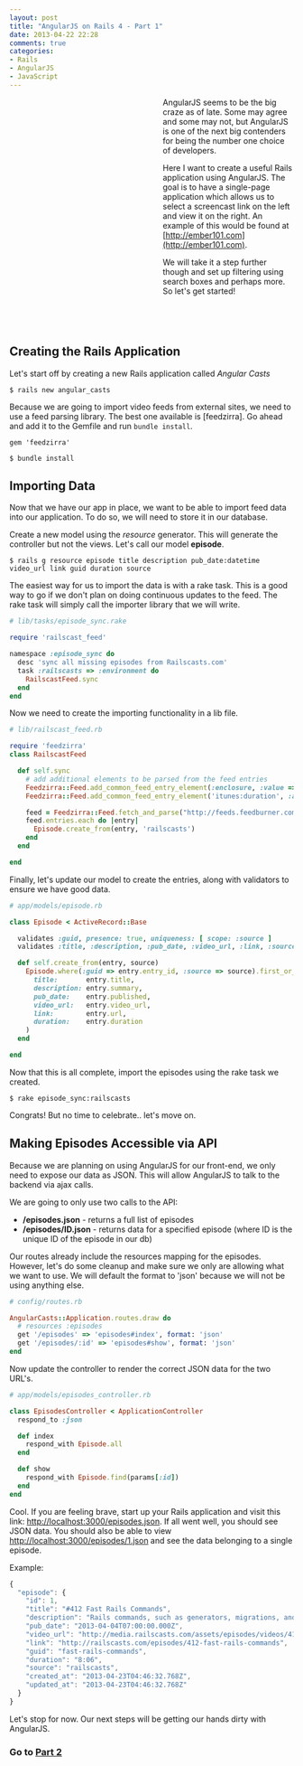 ```yaml
---
layout: post
title: "AngularJS on Rails 4 - Part 1"
date: 2013-04-22 22:28
comments: true
categories: 
- Rails
- AngularJS
- JavaScript
---
```

<div style="width: 242px;
      height: 388px;
      margin: 10px 30px 10px 0;
      float: left;
      background: transparent url(http://farm8.staticflickr.com/7225/7399778412_0de724ac40_z.jpg) -60px -80px no-repeat;">
</div>

AngularJS seems to be the big craze as of late. Some may agree and some may not, but AngularJS is one of the next big contenders for being the number one choice of developers.

Here I want to create a useful Rails application using AngularJS. The goal is to have a single-page application which allows us to select a screencast link on the left and view it on the right. An example of this would be found at [http://ember101.com](http://ember101.com).

We will take it a step further though and set up filtering using search boxes and perhaps more. So let's get started!

<div style="clear: both;"></div>

## Creating the Rails Application

Let's start off by creating a new Rails application called *Angular Casts*

    $ rails new angular_casts

Because we are going to import video feeds from external sites, we need to use a feed parsing library. The best one available is [feedzirra]. Go ahead and add it to the Gemfile and run `bundle install`.

    gem 'feedzirra'

    $ bundle install

## Importing Data

Now that we have our app in place, we want to be able to import feed data into our application. To do so, we will need to store it in our database.

Create a new model using the *resource* generator. This will generate the controller but not the views. Let's call our model **episode**.

    $ rails g resource episode title description pub_date:datetime video_url link guid duration source

The easiest way for us to import the data is with a rake task. This is a good way to go if we don't plan on doing continuous updates to the feed. The rake task will simply call the importer library that we will write.

```ruby
# lib/tasks/episode_sync.rake

require 'railscast_feed'

namespace :episode_sync do
  desc 'sync all missing episodes from Railscasts.com'
  task :railscasts => :environment do
    RailscastFeed.sync
  end
end
```

Now we need to create the importing functionality in a lib file.

```ruby
# lib/railscast_feed.rb

require 'feedzirra'
class RailscastFeed

  def self.sync
    # add additional elements to be parsed from the feed entries
    Feedzirra::Feed.add_common_feed_entry_element(:enclosure, :value => :url, :as => :video_url)
    Feedzirra::Feed.add_common_feed_entry_element('itunes:duration', :as => :duration)

    feed = Feedzirra::Feed.fetch_and_parse("http://feeds.feedburner.com/railscasts")
    feed.entries.each do |entry|
      Episode.create_from(entry, 'railscasts')
    end
  end

end
```

Finally, let's update our model to create the entries, along with validators to ensure we have good data.

```ruby
# app/models/episode.rb

class Episode < ActiveRecord::Base

  validates :guid, presence: true, uniqueness: [ scope: :source ]
  validates :title, :description, :pub_date, :video_url, :link, :source, presence: true

  def self.create_from(entry, source)
    Episode.where(:guid => entry.entry_id, :source => source).first_or_create(
      title:       entry.title,
      description: entry.summary,
      pub_date:    entry.published,
      video_url:   entry.video_url,
      link:        entry.url,
      duration:    entry.duration
    )
  end

end
```

Now that this is all complete, import the episodes using the rake task we created.

    $ rake episode_sync:railscasts

Congrats! But no time to celebrate.. let's move on.

## Making Episodes Accessible via API

Because we are planning on using AngularJS for our front-end, we only need to expose our data as JSON. This will allow AngularJS to talk to the backend via ajax calls.

We are going to only use two calls to the API: 

- **/episodes.json** - returns a full list of episodes
- **/episodes/ID.json** - returns data for a specified episode (where ID is the unique ID of the episode in our db)

Our routes already include the resources mapping for the episodes. However, let's do some cleanup and make sure we only are allowing what we want to use. We will default the format to 'json' because we will not be using anything else.

```ruby
# config/routes.rb

AngularCasts::Application.routes.draw do
  # resources :episodes
  get '/episodes' => 'episodes#index', format: 'json'
  get '/episodes/:id' => 'episodes#show', format: 'json'
end
```

Now update the controller to render the correct JSON data for the two URL's.

```ruby
# app/models/episodes_controller.rb

class EpisodesController < ApplicationController
  respond_to :json

  def index
    respond_with Episode.all
  end

  def show
    respond_with Episode.find(params[:id])
  end
end
```

Cool. If you are feeling brave, start up your Rails application and visit this link: [http://localhost:3000/episodes.json](http://localhost:3000/episodes.json). If all went well, you should see JSON data. You should also be able to view [http://localhost:3000/episodes/1.json](http://localhost:3000/episodes/1.json) and see the data belonging to a single episode.

Example:

```javascript
{
  "episode": {
    "id": 1,
    "title": "#412 Fast Rails Commands",
    "description": "Rails commands, such as generators, migrations, and tests, have a tendency to be slow because they need to load the Rails app each time. Here I show three tools to make this faster: Zeus, Spring, and Commands.",
    "pub_date": "2013-04-04T07:00:00.000Z",
    "video_url": "http://media.railscasts.com/assets/episodes/videos/412-fast-rails-commands.mp4",
    "link": "http://railscasts.com/episodes/412-fast-rails-commands",
    "guid": "fast-rails-commands",
    "duration": "8:06",
    "source": "railscasts",
    "created_at": "2013-04-23T04:46:32.768Z",
    "updated_at": "2013-04-23T04:46:32.768Z"
  }
}
```

Let's stop for now. Our next steps will be getting our hands dirty with AngularJS.

### Go to [Part 2](/blog/2013/04/22/angularjs-on-rails-4-part-2/)